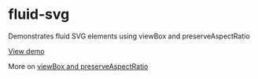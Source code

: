 fluid-svg
=========

Demonstrates fluid SVG elements using viewBox and preserveAspectRatio

[View demo](http://maheshsenni.github.io/fluid-svg/)

More on [viewBox and preserveAspectRatio](http://codepen.io/jonitrythall/blog/preserveaspectratio-in-svg)
